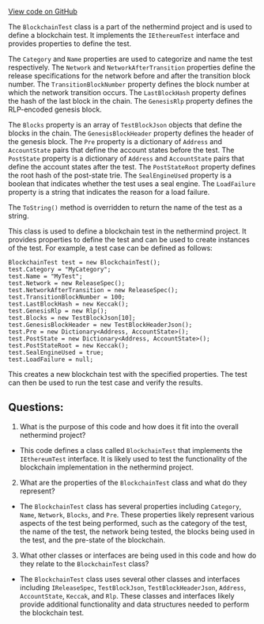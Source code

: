 [View code on GitHub](https://github.com/nethermindeth/nethermind/Ethereum.Test.Base/BlockchainTest.cs)

The `BlockchainTest` class is a part of the nethermind project and is used to define a blockchain test. It implements the `IEthereumTest` interface and provides properties to define the test. 

The `Category` and `Name` properties are used to categorize and name the test respectively. The `Network` and `NetworkAfterTransition` properties define the release specifications for the network before and after the transition block number. The `TransitionBlockNumber` property defines the block number at which the network transition occurs. The `LastBlockHash` property defines the hash of the last block in the chain. The `GenesisRlp` property defines the RLP-encoded genesis block. 

The `Blocks` property is an array of `TestBlockJson` objects that define the blocks in the chain. The `GenesisBlockHeader` property defines the header of the genesis block. The `Pre` property is a dictionary of `Address` and `AccountState` pairs that define the account states before the test. The `PostState` property is a dictionary of `Address` and `AccountState` pairs that define the account states after the test. The `PostStateRoot` property defines the root hash of the post-state trie. The `SealEngineUsed` property is a boolean that indicates whether the test uses a seal engine. The `LoadFailure` property is a string that indicates the reason for a load failure.

The `ToString()` method is overridden to return the name of the test as a string.

This class is used to define a blockchain test in the nethermind project. It provides properties to define the test and can be used to create instances of the test. For example, a test case can be defined as follows:

```
BlockchainTest test = new BlockchainTest();
test.Category = "MyCategory";
test.Name = "MyTest";
test.Network = new ReleaseSpec();
test.NetworkAfterTransition = new ReleaseSpec();
test.TransitionBlockNumber = 100;
test.LastBlockHash = new Keccak();
test.GenesisRlp = new Rlp();
test.Blocks = new TestBlockJson[10];
test.GenesisBlockHeader = new TestBlockHeaderJson();
test.Pre = new Dictionary<Address, AccountState>();
test.PostState = new Dictionary<Address, AccountState>();
test.PostStateRoot = new Keccak();
test.SealEngineUsed = true;
test.LoadFailure = null;
``` 

This creates a new blockchain test with the specified properties. The test can then be used to run the test case and verify the results.
## Questions: 
 1. What is the purpose of this code and how does it fit into the overall nethermind project?
- This code defines a class called `BlockchainTest` that implements the `IEthereumTest` interface. It is likely used to test the functionality of the blockchain implementation in the nethermind project.

2. What are the properties of the `BlockchainTest` class and what do they represent?
- The `BlockchainTest` class has several properties including `Category`, `Name`, `Network`, `Blocks`, and `Pre`. These properties likely represent various aspects of the test being performed, such as the category of the test, the name of the test, the network being tested, the blocks being used in the test, and the pre-state of the blockchain.

3. What other classes or interfaces are being used in this code and how do they relate to the `BlockchainTest` class?
- The `BlockchainTest` class uses several other classes and interfaces including `IReleaseSpec`, `TestBlockJson`, `TestBlockHeaderJson`, `Address`, `AccountState`, `Keccak`, and `Rlp`. These classes and interfaces likely provide additional functionality and data structures needed to perform the blockchain test.